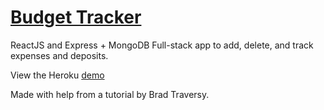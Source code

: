 # [Budget Tracker](https://budget-expenses-tracker.herokuapp.com/)

ReactJS and Express + MongoDB Full-stack app to add, delete, and track expenses and deposits. 

View the Heroku [demo](https://budget-expenses-tracker.herokuapp.com/)

Made with help from a tutorial by Brad Traversy.
